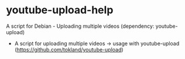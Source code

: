 # youtube-upload-help
A script for Debian - Uploading multiple videos (dependency: youtube-upload)
- A script for uploading multiple videos -> usage with youtube-upload (https://github.com/tokland/youtube-upload)
